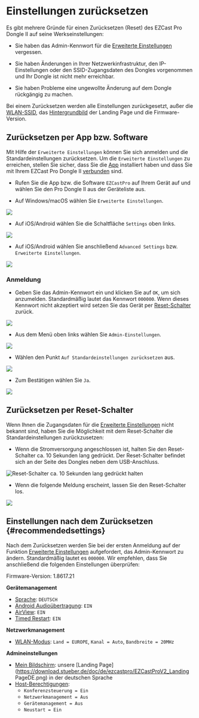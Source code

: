 # Einstellungen zurücksetzen

Es gibt mehrere Gründe für einen Zurücksetzen (Reset) des EZCast Pro Dongle II auf seine Werkseinstellungen:

* Sie haben das Admin-Kennwort für die [Erweiterte Einstellungen](adv.settings.md) vergessen.

* Sie haben Änderungen in Ihrer Netzwerkinfrastruktur, den IP-Einstellungen oder den SSID-Zugangsdaten des Dongles vorgenommen und Ihr Dongle ist nicht mehr erreichbar.

* Sie haben Probleme eine ungewollte Änderung auf dem Dongle rückgängig zu machen.

Bei einem Zurücksetzen werden alle Einstellungen zurückgesetzt, außer die [WLAN-SSID](adv.settings.md#Geraetename), das [Hintergrundbild](adv.settings.md#Mein-Bildschirm) der  Landing Page und die Firmware-Version.

## Zurücksetzen per App bzw. Software

Mit Hilfe der `Erweiterte Einstellungen` können Sie sich anmelden und die Standardeinstellungen zurücksetzen. Um die `Erweiterte Einstellungen` zu erreichen, stellen Sie sicher, dass Sie die [App](quickstart.md#InstallApp) installiert haben und dass Sie mit Ihrem EZCast Pro Dongle II [verbunden](quickstart.md#app-mit-ezcast-pro-ii-dongle-verbinden) sind.

* Rufen Sie die App bzw. die Software `EZCastPro` auf Ihrem Gerät auf und wählen Sie den Pro Dongle II aus der Geräteliste aus.

* Auf Windows/macOS wählen Sie `Erweiterte Einstellungen`.

![](/assets/img/Win-App-Advanced-Settings.png)

* Auf iOS/Android wählen Sie die Schaltfläche `Settings` oben links.

![](/assets/img/iOS_settings.png)

* Auf iOS/Android wählen Sie anschließend `Advanced Settings` bzw. `Erweiterte Einstellungen`.

![](/assets/img/iOS_adv-settings.png)

### Anmeldung

* Geben Sie das Admin-Kennwort ein und klicken Sie auf `OK`, um sich anzumelden. Standardmäßig lautet das Kennwort `000000`. Wenn dieses Kennwort nicht akzeptiert wird setzen Sie das Gerät per [Reset-Schalter](reset.md#zurücksetzen-per-reset-schalter) zurück.

![](/assets/img/EZCastII_Login.png)

* Aus dem Menü oben links wählen Sie `Admin-Einstellungen`.

![](/assets/img/ezcastpro.II.select.admineinstellungen.png)

* Wählen den Punkt `Auf Standardeinstellungen zurücksetzen` aus.

![](/assets/img/ezcastpro.II.Standardeinstellungen.zuruecksetzen.png)

* Zum Bestätigen wählen Sie `Ja`.

![](/assets/img/Reset.png)

## Zurücksetzen per Reset-Schalter 

Wenn Ihnen die Zugangsdaten für die [Erweiterte Einstellungen](adv.settings.md) nicht bekannt sind, haben Sie die Möglichkeit mit dem Reset-Schalter die Standardeinstellungen zurückzusetzen:

* Wenn die Stromversorgung angeschlossen ist, halten Sie den Reset-Schalter ca. 10 Sekunden lang gedrückt. Der Reset-Schalter befindet sich an der Seite des Dongles neben dem USB-Anschluss.

![Reset-Schalter ca. 10 Sekunden lang gedrückt halten](/assets/img/ProII-Press-Reset-Button.jpg)

* Wenn die folgende Meldung erscheint, lassen Sie den Reset-Schalter los.

![](/assets/img/Reset_config_complete.jpg)

## Einstellungen nach dem Zurücksetzen {#recommendedsettings}

Nach dem Zurücksetzen werden Sie bei der ersten Anmeldung auf der Funktion [Erweiterte Einstellungen](adv.settings.md) aufgefordert, das Admin-Kennwort zu ändern. Standardmäßig lautet es `000000`. Wir empfehlen, dass Sie anschließend die folgenden Einstellungen überprüfen:

Firmware-Version: 1.8617.21

**Gerätemanagement**

* [Sprache](adv.settings.md#Sprache): `DEUTSCH`
* [Android Audioübertragung](adv.settings.md#Android-Audio-Streaming): `EIN`
* [AirView](adv.settings.md#AirView): `EIN`
* [Timed Restart](adv.settings.md#timedrestart): `EIN`

**Netzwerkmanagement**

* [WLAN-Modus](adv.settings.md#Wifi-Channel): `Land = EUROPE`, `Kanal = Auto`, `Bandbreite = 20MHz`

**Admineinstellungen**

* [Mein Bildschirm](adv.settings.md#Mein-Bildschirm): unsere [Landing Page](https://download.stueber.de/doc/de/ezcastpro/EZCastProV2_Landing PageDE.png) in der deutschen Sprache
* [Host-Berechtigungen](adv.settings.md#Host-permissions):
    * `Konferenzsteuerung = Ein`
    * `Netzwerkmanagement = Aus`
    * `Gerätemanagement = Aus`
    * `Neustart = Ein`



